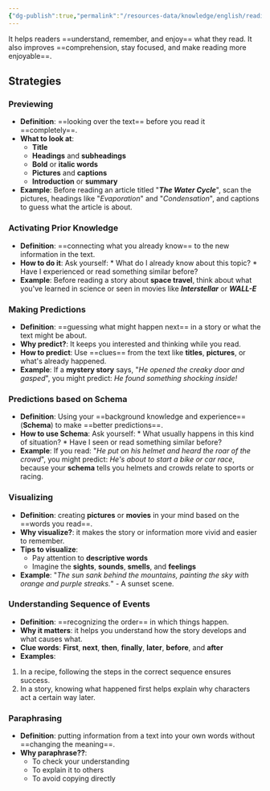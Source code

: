 ```yaml
---
{"dg-publish":true,"permalink":"/resources-data/knowledge/english/reading-strategies/"}
---
```


It helps readers ==understand, remember, and enjoy== what they read. It also improves ==comprehension, stay focused, and make reading more enjoyable==.

## Strategies
### Previewing
* **Definition**: ==looking over the text== before you read it ==completely==.
* **What to look at**:
	* **Title**
	* **Headings** and **subheadings**
	* **Bold** or **italic words**
	* **Pictures** and **captions**
	* **Introduction** or **summary**
* **Example**:
  Before reading an article titled "***The Water Cycle***", scan the pictures, headings like "*Evaporation*" and "*Condensation*", and captions to guess what the article is about.

### Activating Prior Knowledge
* **Definition**: ==connecting what you already know== to the new information in the text.
* **How to do it**:
  Ask yourself:
	  * What do I already know about this topic?
	  * Have I experienced or read something similar before?
* **Example**:
  Before reading a story about **space travel**, think about what you've learned in science or seen in movies like ***Interstellar*** or ***WALL-E***

### Making Predictions
* **Definition**: ==guessing what might happen next== in a story or what the text might be about.
* **Why predict?**: It keeps you interested and thinking while you read.
* **How to predict**: Use ==clues== from the text like **titles**, **pictures**, or what's already happened.
* **Example**:
  If a **mystery story** says, "*He opened the creaky door and gasped*", you might predict: *He found something shocking inside!*

### Predictions based on Schema
* **Definition**: Using your ==background knowledge and experience== (**Schema**) to make ==better predictions==.
* **How to use Schema**:
  Ask yourself:
	  * What usually happens in this kind of situation?
	  * Have I seen or read something similar before?
* **Example**:
  If you read: "*He put on his helmet and heard the roar of the crowd*", you might predict: *He's about to start a bike or car race*, because your **schema** tells you helmets and crowds relate to sports or racing.

### Visualizing
* **Definition**: creating **pictures** or **movies** in your mind based on the ==words you read==.
* **Why visualize?**: it makes the story or information more vivid and easier to remember.
* **Tips to visualize**:
	* Pay attention to **descriptive words**
	* Imagine the **sights**, **sounds**, **smells**, and **feelings**
* **Example**:
  "*The sun sank behind the mountains, painting the sky with orange and purple streaks.*" - A sunset scene.

### Understanding Sequence of Events
* **Definition**: ==recognizing the order== in which things happen.
* **Why it matters**: it helps you understand how the story develops and what causes what.
* **Clue words**: **First**, **next**, **then**, **finally**, **later**, **before**, and **after**
* **Examples**:
 1.  In a recipe, following the steps in the correct sequence ensures success. 
 2. In a story, knowing what happened first helps explain why characters act a certain way later.

### Paraphrasing
* **Definition**: putting information from a text into your own words without ==changing the meaning==.
* **Why paraphrase??**:
	* To check your understanding
	* To explain it to others
	* To avoid copying directly